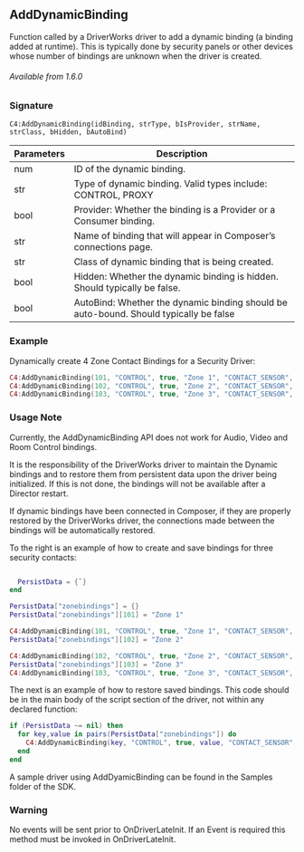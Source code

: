 
## AddDynamicBinding

Function called by a DriverWorks driver to add a dynamic binding (a binding added at runtime).  This is typically done by security panels or other devices whose number of bindings are unknown when the driver is created.

###### Available from 1.6.0


### Signature

`C4:AddDynamicBinding(idBinding, strType, bIsProvider, strName, strClass, bHidden, bAutoBind)`


| Parameters | Description |
| --- | --- |
| num | ID of the dynamic binding. |
| str | Type of dynamic binding. Valid types include: CONTROL, PROXY |
| bool | Provider: Whether the binding is a Provider or a Consumer binding. |
| str | Name of binding that will appear in Composer’s connections page. |
| str | Class of dynamic binding that is being created. |
| bool | Hidden: Whether the dynamic binding is hidden. Should typically be false. |
| bool | AutoBind: Whether the dynamic binding should be auto-bound. Should typically be false |


### Example
Dynamically create 4 Zone Contact Bindings for a Security Driver:

```lua
C4:AddDynamicBinding(101, "CONTROL", true, "Zone 1", "CONTACT_SENSOR", false, false)
C4:AddDynamicBinding(102, "CONTROL", true, "Zone 2", "CONTACT_SENSOR", false, false)
C4:AddDynamicBinding(103, "CONTROL", true, "Zone 3", "CONTACT_SENSOR", false, false)
```


### Usage Note

Currently, the AddDynamicBinding API does not work for Audio, Video and Room Control bindings.

It is the responsibility of the DriverWorks driver to maintain the Dynamic bindings and to restore them from persistent data upon the driver being initialized. If this is not done, the bindings will not be available after a Director restart.

If dynamic bindings have been connected in Composer, if they are properly restored by the DriverWorks driver, the connections made between the bindings will be automatically restored.

To the right is an example of how to create and save bindings for three security contacts:

```lua

  PersistData = {`}
end

PersistData["zonebindings"] = {}
PersistData["zonebindings"][101] = "Zone 1"

C4:AddDynamicBinding(101, "CONTROL", true, "Zone 1", "CONTACT_SENSOR", false, false)
PersistData["zonebindings"][102] = "Zone 2"

C4:AddDynamicBinding(102, "CONTROL", true, "Zone 2", "CONTACT_SENSOR", false, false)
PersistData["zonebindings"][103] = "Zone 3"
C4:AddDynamicBinding(103, "CONTROL", true, "Zone 3", "CONTACT_SENSOR", false, false)
```


The next is an example of how to restore saved bindings. This code should be in the main body of the script section of the driver, not within any declared function:

```lua
if (PersistData ~= nil) then
  for key,value in pairs(PersistData["zonebindings"]) do 
    C4:AddDynamicBinding(key, "CONTROL", true, value, "CONTACT_SENSOR", false, false)
  end
end
```


A sample driver using AddDyamicBinding can be found in the Samples folder of the SDK.

### Warning

No events will be sent prior to OnDriverLateInit. If an Event is required this method must be invoked in OnDriverLateInit.




